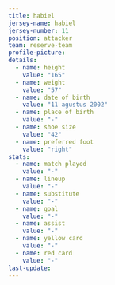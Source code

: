 ```yaml
---
title: habiel
jersey-name: habiel
jersey-number: 11
position: attacker
team: reserve-team
profile-picture:
details:
  - name: height
    value: "165"
  - name: weight
    value: "57"
  - name: date of birth
    value: "11 agustus 2002"
  - name: place of birth
    value: "-"
  - name: shoe size
    value: "42"
  - name: preferred foot
    value: "right"
stats:
  - name: match played
    value: "-"
  - name: lineup
    value: "-"
  - name: substitute
    value: "-"
  - name: goal
    value: "-"
  - name: assist
    value: "-"
  - name: yellow card
    value: "-"
  - name: red card
    value: "-"
last-update:
---
```

